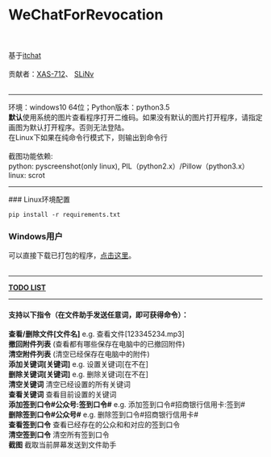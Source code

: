 # WeChatForRevocation<br><br>
基于<a href="https://github.com/littlecodersh/ItChat.git">itchat</a><br><br>
贡献者：<a href='https://github.com/XAS-712'>XAS-712</a>、 <a href='https://github.com/SLiNv'>SLiNv</a><br><br>
<hr />
环境：windows10 64位；Python版本：python3.5<br>
<strong>默认</strong>使用系统的图片查看程序打开二维码。如果没有默认的图片打开程序，请指定画图为默认打开程序。否则无法登陆。<br>
在Linux下如果在纯命令行模式下，则输出到命令行<br><br>
截图功能依赖: <br>
     python: pyscreenshot(only linux), PIL（python2.x）/Pillow（python3.x）<br>
     linux: scrot<br>
<hr />
### Linux环境配置

```pip install -r requirements.txt```
### Windows用户
可以直接下载已打包的程序，<a href='https://github.com/ZKeeer/WeChatForRevocation/releases'>点击这里</a>。<br><br>
<hr />
<strong><a href='http://zkeeer.space/?page_id=2'>TODO LIST</a></strong>

<hr />
<h4>支持以下指令（在文件助手发送任意词，即可获得命令）：</h4>
<strong>查看/删除文件[文件名]</strong> e.g. 查看文件[123345234.mp3]<br>
<strong>撤回附件列表</strong> (查看都有哪些保存在电脑中的已撤回附件)<br>
<strong>清空附件列表</strong> (清空已经保存在电脑中的附件)<br>
<strong>添加关键词[关键词]</strong>  e.g. 设置关键词[在不在]<br>
<strong>删除关键词[关键词]</strong>  e.g. 删除关键词[在不在]<br>
<strong>清空关键词</strong>  清空已经设置的所有关键词<br>
<strong>查看关键词</strong>  查看目前设置的关键词<br>
<strong>添加签到口令#公众号:签到口令#</strong>   e.g. 添加签到口令#招商银行信用卡:签到#<br>
<strong>删除签到口令#公众号#</strong>   e.g. 删除签到口令#招商银行信用卡#<br>
<strong>查看签到口令</strong>  查看已经存在的公众和和对应的签到口令<br>
<strong>清空签到口令</strong>  清空所有签到口令<br>
<strong>截图</strong> 截取当前屏幕发送到文件助手<br>

